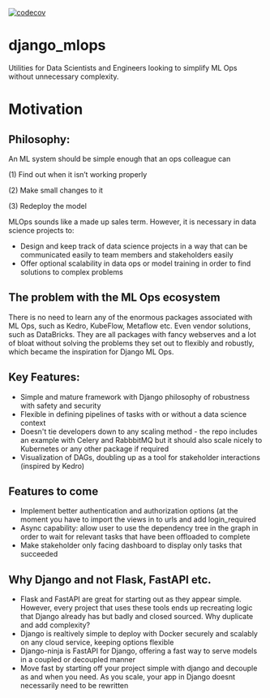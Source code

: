 [![codecov](https://codecov.io/gh/eddyojb88/django_mlops/graph/badge.svg?token=J1V3STRJLZ)](https://codecov.io/gh/eddyojb88/django_mlops)

# django_mlops
 Utilities for Data Scientists and Engineers looking to simplify ML Ops without unnecessary complexity.

# Motivation

## Philosophy:

An ML system should be simple enough that an ops colleague can 

(1) Find out when it isn’t working properly

(2) Make small changes to it

(3) Redeploy the model

MLOps sounds like a made up sales term. However, it is necessary in data science projects to:

- Design and keep track of data science projects in a way that can be communicated easily to team members and stakeholders easily
- Offer optional scalability in data ops or model training in order to find solutions to complex problems
  
## The problem with the ML Ops ecosystem
There is no need to learn any of the enormous packages associated with ML Ops, such as Kedro, KubeFlow, Metaflow etc. Even vendor solutions, such as DataBricks. They are all packages with fancy webserves and a lot of bloat without solving the problems they set out to flexibly and robustly, which became the inspiration for Django ML Ops.

## Key Features:
- Simple and mature framework with Django philosophy of robustness with safety and security
- Flexible in defining pipelines of tasks with or without a data science context
- Doesn't tie developers down to any scaling method - the repo includes an example with Celery and RabbbitMQ but it should also scale nicely to Kubernetes or any other package if required
- Visualization of DAGs, doubling up as a tool for stakeholder interactions (inspired by Kedro)

 ## Features to come
 - Implement better authentication and authorization options (at the moment you have to import the views in to urls and add login_required
 - Async capability: allow user to use the dependency tree in the graph in order to wait for relevant tasks that have been offloaded to complete
 - Make stakeholder only facing dashboard to display only tasks that succeeded


## Why Django and not Flask, FastAPI etc.
- Flask and FastAPI are great for starting out as they appear simple. However, every project that uses these tools ends up recreating logic that Django already has but badly and closed sourced. Why duplicate and add complexity?
- Django is realtively simple to deploy with Docker securely and scalably on any cloud service, keeping options flexible
- Django-ninja is FastAPI for Django, offering a fast way to serve models in a coupled or decoupled manner
- Move fast by starting off your project simple with django and decouple as and when you need. As you scale, your app in Django doesnt necessarily need to be rewritten

